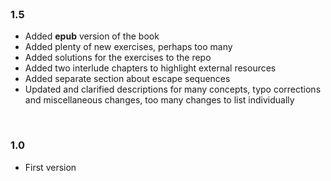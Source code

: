 <br>

### 1.5

* Added **epub** version of the book
* Added plenty of new exercises, perhaps too many
* Added solutions for the exercises to the repo
* Added two interlude chapters to highlight external resources
* Added separate section about escape sequences
* Updated and clarified descriptions for many concepts, typo corrections and miscellaneous changes, too many changes to list individually

<br>

### 1.0

* First version

